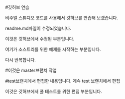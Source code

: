 #깃허브 연습

비주얼 스튜디오 코드를 사용해서 깃허브를 연습해 보겠습니다.

readme.md파일이 수정되었습니다.

이것은 깃허브에서 수정된 부분입니다.

여기가 소스트리를 위한 예제를 시작하는 부분입니다.

다시 반복합니다.

#이것은 master브랜치 작업

#test브랜치에서 편집한 내용입니다.
계속 test 브랜치에서 편집

이것은 깃허브에서 풀 테스트를 위한 편집 부분입니다.
